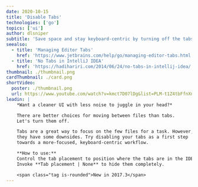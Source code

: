 ```yaml
---
date: 2020-10-15
title: 'Disable Tabs'
technologies: ['go']
topics: ['ui']
author: dlsniper
subtitle: 'Save space and stay keyboard-centric by turning off the tabs.'
seealso:
  - title: 'Managing Editor Tabs'
    href: 'https://www.jetbrains.com/help/go/managing-editor-tabs.html'
  - title: 'No Tabs in IntelliJ IDEA'
    href: 'https://hadihariri.com/2014/06/24/no-tabs-in-intellij-idea/'
thumbnail: ./thumbnail.png
cardThumbnail: ./card.png
shortVideo:
  poster: ./thumbnail.png
  url: https://www.youtube.com/watch?v=kmct7D07lDg&list=PLM-t1Z4tbFfnXnghmtk6WVz10_pivOw25&index=4&t=0s
leadin: |
    *Want a cleaner UI with less noise to juggle in your head?*

    There are better choices for moving between files than tabs.
    Let's turn them off.

    Tabs are a great way to focus on the few files for a task. However,
    they have some downsides. Try disabling your tabs as a first step
    towards a more-focused, keyboard-centric workflow.

    **How to use:**
    Control the tab placement to position where the tabs are in the IDE.
    Invoke **Tab placement | None** to hide them completely.

    <span class="tag is-rounded">New in 2017.3</span>
---
```

